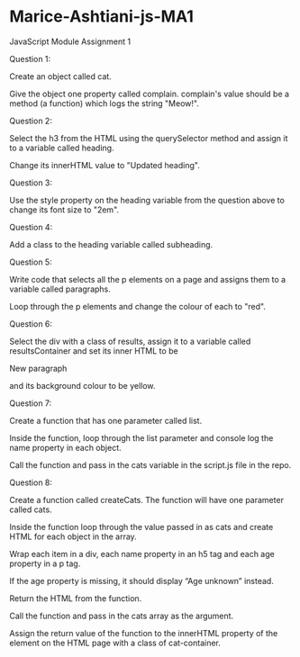 # Marice-Ashtiani-js-MA1
JavaScript Module Assignment 1


Question 1:

Create an object called cat.

Give the object one property called complain. complain's value should be a method (a function) which logs the string "Meow!".



Question 2:

Select the h3 from the HTML using the querySelector method and assign it to a variable called heading.

Change its innerHTML value to "Updated heading".



Question 3:

Use the style property on the heading variable from the question above to change its font size to "2em".


Question 4:

Add a class to the heading variable called subheading.



Question 5:

Write code that selects all the p elements on a page and assigns them to a variable called paragraphs.

Loop through the p elements and change the colour of each to "red".


Question 6:

Select the div with a class of results, assign it to a variable called resultsContainer and set its inner HTML to be <p>New paragraph</p> and its background colour to be yellow.



Question 7:

Create a function that has one parameter called list.

Inside the function, loop through the list parameter and console log the name property in each object.

Call the function and pass in the cats variable in the script.js file in the repo.



Question 8:

Create a function called createCats. The function will have one parameter called cats.

Inside the function loop through the value passed in as cats and create HTML for each object in the array.

Wrap each item in a div, each name property in an h5 tag and each age property in a p tag.

If the age property is missing, it should display “Age unknown” instead.

Return the HTML from the function.

Call the function and pass in the cats array as the argument.

Assign the return value of the function to the innerHTML property of the element on the HTML page with a class of cat-container.
